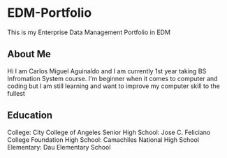 # EDM-Portfolio
This is my Enterprise Data Management Portfolio in EDM
## About Me

Hi I am Carlos Miguel Aguinaldo and I am currently 1st year taking BS Infromation System course. I'm beginner when it comes to computer and coding but I am still learning and want to improve my computer skill to the fullest

## Education

College: City College of Angeles
Senior High School: Jose C. Feliciano College Foundation
High School: Camachiles National High School
Elementary: Dau Elementary School
